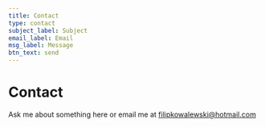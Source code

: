 ```yaml
---
title: Contact
type: contact
subject_label: Subject
email_label: Email
msg_label: Message
btn_text: send
---
```

# Contact
Ask me about something here or email me at filipkowalewski@hotmail.com